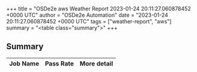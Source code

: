 +++
title = "OSDe2e aws Weather Report 2023-01-24 20:11:27.060878452 +0000 UTC"
author = "OSDe2e Automation"
date = "2023-01-24 20:11:27.060878452 +0000 UTC"
tags = ["weather-report", "aws"]
summary = "<table class=\"summary\"></table>"
+++
## Summary

| Job Name | Pass Rate | More detail |
|----------|-----------|-------------|





